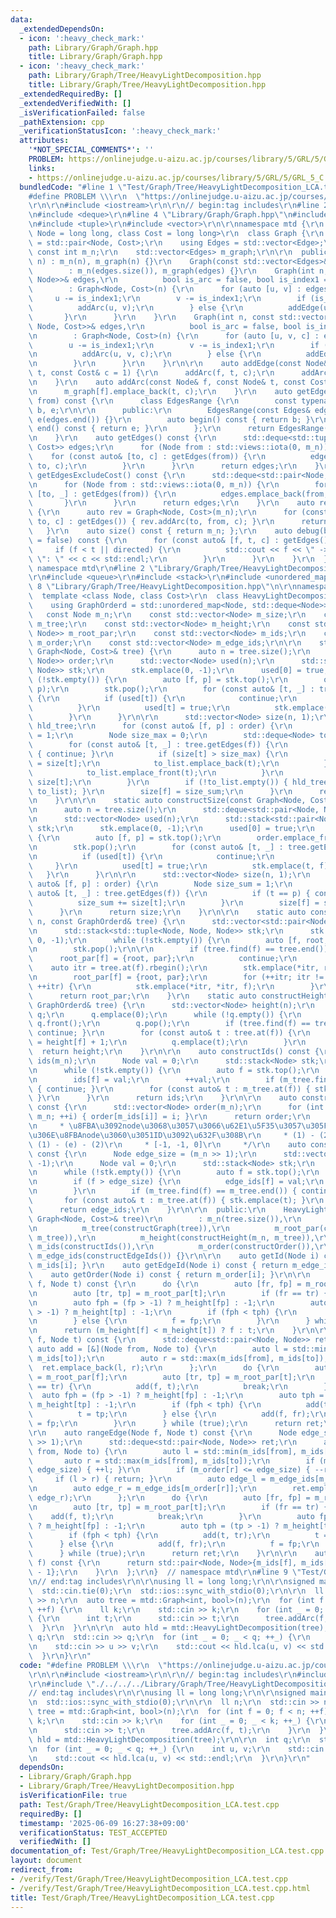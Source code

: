 ```yaml
---
data:
  _extendedDependsOn:
  - icon: ':heavy_check_mark:'
    path: Library/Graph/Graph.hpp
    title: Library/Graph/Graph.hpp
  - icon: ':heavy_check_mark:'
    path: Library/Graph/Tree/HeavyLightDecomposition.hpp
    title: Library/Graph/Tree/HeavyLightDecomposition.hpp
  _extendedRequiredBy: []
  _extendedVerifiedWith: []
  _isVerificationFailed: false
  _pathExtension: cpp
  _verificationStatusIcon: ':heavy_check_mark:'
  attributes:
    '*NOT_SPECIAL_COMMENTS*': ''
    PROBLEM: https://onlinejudge.u-aizu.ac.jp/courses/library/5/GRL/5/GRL_5_C
    links:
    - https://onlinejudge.u-aizu.ac.jp/courses/library/5/GRL/5/GRL_5_C
  bundledCode: "#line 1 \"Test/Graph/Tree/HeavyLightDecomposition_LCA.test.cpp\"\n\
    #define PROBLEM \\\r\n  \"https://onlinejudge.u-aizu.ac.jp/courses/library/5/GRL/5/GRL_5_C\"\
    \r\n\r\n#include <iostream>\r\n\r\n// begin:tag includes\r\n#line 2 \"Library/Graph/Graph.hpp\"\
    \n#include <deque>\r\n#line 4 \"Library/Graph/Graph.hpp\"\n#include <ranges>\r\
    \n#include <tuple>\r\n#include <vector>\r\n\r\nnamespace mtd {\r\n  template <class\
    \ Node = long long, class Cost = long long>\r\n  class Graph {\r\n    using Edge\
    \ = std::pair<Node, Cost>;\r\n    using Edges = std::vector<Edge>;\r\n\r\n   \
    \ const int m_n;\r\n    std::vector<Edges> m_graph;\r\n\r\n  public:\r\n    Graph(int\
    \ n) : m_n(n), m_graph(n) {}\r\n    Graph(const std::vector<Edges>& edges)\r\n\
    \        : m_n(edges.size()), m_graph(edges) {}\r\n    Graph(int n, const std::vector<std::tuple<Node,\
    \ Node>>& edges,\r\n          bool is_arc = false, bool is_index1 = true)\r\n\
    \        : Graph<Node, Cost>(n) {\r\n      for (auto [u, v] : edges) {\r\n   \
    \     u -= is_index1;\r\n        v -= is_index1;\r\n        if (is_arc) {\r\n\
    \          addArc(u, v);\r\n        } else {\r\n          addEdge(u, v);\r\n \
    \       }\r\n      }\r\n    }\r\n    Graph(int n, const std::vector<std::tuple<Node,\
    \ Node, Cost>>& edges,\r\n          bool is_arc = false, bool is_index1 = true)\r\
    \n        : Graph<Node, Cost>(n) {\r\n      for (auto [u, v, c] : edges) {\r\n\
    \        u -= is_index1;\r\n        v -= is_index1;\r\n        if (is_arc) {\r\
    \n          addArc(u, v, c);\r\n        } else {\r\n          addEdge(u, v, c);\r\
    \n        }\r\n      }\r\n    }\r\n\r\n    auto addEdge(const Node& f, const Node&\
    \ t, const Cost& c = 1) {\r\n      addArc(f, t, c);\r\n      addArc(t, f, c);\r\
    \n    }\r\n    auto addArc(const Node& f, const Node& t, const Cost& c = 1) {\r\
    \n      m_graph[f].emplace_back(t, c);\r\n    }\r\n    auto getEdges(const Node&\
    \ from) const {\r\n      class EdgesRange {\r\n        const typename Edges::const_iterator\
    \ b, e;\r\n\r\n      public:\r\n        EdgesRange(const Edges& edges) : b(edges.begin()),\
    \ e(edges.end()) {}\r\n        auto begin() const { return b; }\r\n        auto\
    \ end() const { return e; }\r\n      };\r\n      return EdgesRange(m_graph[from]);\r\
    \n    }\r\n    auto getEdges() const {\r\n      std::deque<std::tuple<Node, Node,\
    \ Cost>> edges;\r\n      for (Node from : std::views::iota(0, m_n)) {\r\n    \
    \    for (const auto& [to, c] : getEdges(from)) {\r\n          edges.emplace_back(from,\
    \ to, c);\r\n        }\r\n      }\r\n      return edges;\r\n    }\r\n    auto\
    \ getEdgesExcludeCost() const {\r\n      std::deque<std::pair<Node, Node>> edges;\r\
    \n      for (Node from : std::views::iota(0, m_n)) {\r\n        for (const auto&\
    \ [to, _] : getEdges(from)) {\r\n          edges.emplace_back(from, to);\r\n \
    \       }\r\n      }\r\n      return edges;\r\n    }\r\n    auto reverse() const\
    \ {\r\n      auto rev = Graph<Node, Cost>(m_n);\r\n      for (const auto& [from,\
    \ to, c] : getEdges()) { rev.addArc(to, from, c); }\r\n      return rev;\r\n \
    \   }\r\n    auto size() const { return m_n; };\r\n    auto debug(bool directed\
    \ = false) const {\r\n      for (const auto& [f, t, c] : getEdges()) {\r\n   \
    \     if (f < t || directed) {\r\n          std::cout << f << \" -> \" << t <<\
    \ \": \" << c << std::endl;\r\n        }\r\n      }\r\n    }\r\n  };\r\n}  //\
    \ namespace mtd\r\n#line 2 \"Library/Graph/Tree/HeavyLightDecomposition.hpp\"\n\
    \r\n#include <queue>\r\n#include <stack>\r\n#include <unordered_map>\r\n\r\n#line\
    \ 8 \"Library/Graph/Tree/HeavyLightDecomposition.hpp\"\n\r\nnamespace mtd {\r\n\
    \  template <class Node, class Cost>\r\n  class HeavyLightDecomposition {\r\n\
    \    using GraphOrderd = std::unordered_map<Node, std::deque<Node>>;\r\n\r\n \
    \   const Node m_n;\r\n    const std::vector<Node> m_size;\r\n    const GraphOrderd\
    \ m_tree;\r\n    const std::vector<Node> m_height;\r\n    const std::vector<std::pair<Node,\
    \ Node>> m_root_par;\r\n    const std::vector<Node> m_ids;\r\n    const std::vector<Node>\
    \ m_order;\r\n    const std::vector<Node> m_edge_ids;\r\n\r\n    static auto constructGraph(const\
    \ Graph<Node, Cost>& tree) {\r\n      auto n = tree.size();\r\n      std::deque<std::pair<Node,\
    \ Node>> order;\r\n      std::vector<Node> used(n);\r\n      std::stack<std::pair<Node,\
    \ Node>> stk;\r\n      stk.emplace(0, -1);\r\n      used[0] = true;\r\n      while\
    \ (!stk.empty()) {\r\n        auto [f, p] = stk.top();\r\n        order.emplace_front(f,\
    \ p);\r\n        stk.pop();\r\n        for (const auto& [t, _] : tree.getEdges(f))\
    \ {\r\n          if (used[t]) {\r\n            continue;\r\n            ;\r\n\
    \          }\r\n          used[t] = true;\r\n          stk.emplace(t, f);\r\n\
    \        }\r\n      }\r\n\r\n      std::vector<Node> size(n, 1);\r\n      GraphOrderd\
    \ hld_tree;\r\n      for (const auto& [f, p] : order) {\r\n        Node size_sum\
    \ = 1;\r\n        Node size_max = 0;\r\n        std::deque<Node> to_list;\r\n\
    \        for (const auto& [t, _] : tree.getEdges(f)) {\r\n          if (t == p)\
    \ { continue; }\r\n          if (size[t] > size_max) {\r\n            size_max\
    \ = size[t];\r\n            to_list.emplace_back(t);\r\n          } else {\r\n\
    \            to_list.emplace_front(t);\r\n          }\r\n          size_sum +=\
    \ size[t];\r\n        }\r\n        if (!to_list.empty()) { hld_tree.emplace(f,\
    \ to_list); }\r\n        size[f] = size_sum;\r\n      }\r\n      return hld_tree;\r\
    \n    }\r\n\r\n    static auto constructSize(const Graph<Node, Cost>& tree) {\r\
    \n      auto n = tree.size();\r\n      std::deque<std::pair<Node, Node>> order;\r\
    \n      std::vector<Node> used(n);\r\n      std::stack<std::pair<Node, Node>>\
    \ stk;\r\n      stk.emplace(0, -1);\r\n      used[0] = true;\r\n      while (!stk.empty())\
    \ {\r\n        auto [f, p] = stk.top();\r\n        order.emplace_front(f, p);\r\
    \n        stk.pop();\r\n        for (const auto& [t, _] : tree.getEdges(f)) {\r\
    \n          if (used[t]) {\r\n            continue;\r\n            ;\r\n     \
    \     }\r\n          used[t] = true;\r\n          stk.emplace(t, f);\r\n     \
    \   }\r\n      }\r\n\r\n      std::vector<Node> size(n, 1);\r\n      for (const\
    \ auto& [f, p] : order) {\r\n        Node size_sum = 1;\r\n        for (const\
    \ auto& [t, _] : tree.getEdges(f)) {\r\n          if (t == p) { continue; }\r\n\
    \          size_sum += size[t];\r\n        }\r\n        size[f] = size_sum;\r\n\
    \      }\r\n      return size;\r\n    }\r\n\r\n    static auto constructRootPar(Node\
    \ n, const GraphOrderd& tree) {\r\n      std::vector<std::pair<Node, Node>> root_par(n);\r\
    \n      std::stack<std::tuple<Node, Node, Node>> stk;\r\n      stk.emplace(0,\
    \ 0, -1);\r\n      while (!stk.empty()) {\r\n        auto [f, root, par] = stk.top();\r\
    \n        stk.pop();\r\n\r\n        if (tree.find(f) == tree.end()) {\r\n    \
    \      root_par[f] = {root, par};\r\n          continue;\r\n        }\r\n    \
    \    auto itr = tree.at(f).rbegin();\r\n        stk.emplace(*itr, root, par);\r\
    \n        root_par[f] = {root, par};\r\n        for (++itr; itr != tree.at(f).rend();\
    \ ++itr) {\r\n          stk.emplace(*itr, *itr, f);\r\n        }\r\n      }\r\n\
    \      return root_par;\r\n    }\r\n    static auto constructHeight(Node n, const\
    \ GraphOrderd& tree) {\r\n      std::vector<Node> height(n);\r\n      std::queue<Node>\
    \ q;\r\n      q.emplace(0);\r\n      while (!q.empty()) {\r\n        auto f =\
    \ q.front();\r\n        q.pop();\r\n        if (tree.find(f) == tree.end()) {\
    \ continue; }\r\n        for (const auto& t : tree.at(f)) {\r\n          height[t]\
    \ = height[f] + 1;\r\n          q.emplace(t);\r\n        }\r\n      }\r\n    \
    \  return height;\r\n    }\r\n\r\n    auto constructIds() const {\r\n      std::vector<Node>\
    \ ids(m_n);\r\n      Node val = 0;\r\n      std::stack<Node> stk;\r\n      stk.emplace(0);\r\
    \n      while (!stk.empty()) {\r\n        auto f = stk.top();\r\n        stk.pop();\r\
    \n        ids[f] = val;\r\n        ++val;\r\n        if (m_tree.find(f) == m_tree.end())\
    \ { continue; }\r\n        for (const auto& t : m_tree.at(f)) { stk.emplace(t);\
    \ }\r\n      }\r\n      return ids;\r\n    }\r\n\r\n    auto constructOrder()\
    \ const {\r\n      std::vector<Node> order(m_n);\r\n      for (int i = 0; i <\
    \ m_n; ++i) { order[m_ids[i]] = i; }\r\n      return order;\r\n    }\r\n    /*\r\
    \n     * \u8FBA\u3092node\u3068\u3057\u3066\u62E1\u5F35\u3057\u305F\u5834\u5408\
    \u306E\u8FBAnode\u3060\u3051ID\u3092\u632F\u308B\r\n     * (1) - (2)\r\n     *\
    \ (1) - (e) - (2)\r\n     * [-1, -1, 0]\r\n     */\r\n    auto constructEdgeIds()\
    \ const {\r\n      Node edge_size = (m_n >> 1);\r\n      std::vector<Node> edge_ids(m_n,\
    \ -1);\r\n      Node val = 0;\r\n      std::stack<Node> stk;\r\n      stk.emplace(0);\r\
    \n      while (!stk.empty()) {\r\n        auto f = stk.top();\r\n        stk.pop();\r\
    \n        if (f > edge_size) {\r\n          edge_ids[f] = val;\r\n          ++val;\r\
    \n        }\r\n        if (m_tree.find(f) == m_tree.end()) { continue; }\r\n \
    \       for (const auto& t : m_tree.at(f)) { stk.emplace(t); }\r\n      }\r\n\
    \      return edge_ids;\r\n    }\r\n\r\n  public:\r\n    HeavyLightDecomposition(const\
    \ Graph<Node, Cost>& tree)\r\n        : m_n(tree.size()),\r\n          m_size(constructSize(tree)),\r\
    \n          m_tree(constructGraph(tree)),\r\n          m_root_par(constructRootPar(m_n,\
    \ m_tree)),\r\n          m_height(constructHeight(m_n, m_tree)),\r\n         \
    \ m_ids(constructIds()),\r\n          m_order(constructOrder()),\r\n         \
    \ m_edge_ids(constructEdgeIds()) {}\r\n\r\n    auto getId(Node i) const { return\
    \ m_ids[i]; }\r\n    auto getEdgeId(Node i) const { return m_edge_ids[i]; }\r\n\
    \    auto getOrder(Node i) const { return m_order[i]; }\r\n\r\n    auto lca(Node\
    \ f, Node t) const {\r\n      do {\r\n        auto [fr, fp] = m_root_par[f];\r\
    \n        auto [tr, tp] = m_root_par[t];\r\n        if (fr == tr) { break; }\r\
    \n        auto fph = (fp > -1) ? m_height[fp] : -1;\r\n        auto tph = (tp\
    \ > -1) ? m_height[tp] : -1;\r\n        if (fph < tph) {\r\n          t = tp;\r\
    \n        } else {\r\n          f = fp;\r\n        }\r\n      } while (true);\r\
    \n      return (m_height[f] < m_height[t]) ? f : t;\r\n    }\r\n\r\n    auto range(Node\
    \ f, Node t) const {\r\n      std::deque<std::pair<Node, Node>> ret;\r\n     \
    \ auto add = [&](Node from, Node to) {\r\n        auto l = std::min(m_ids[from],\
    \ m_ids[to]);\r\n        auto r = std::max(m_ids[from], m_ids[to]);\r\n      \
    \  ret.emplace_back(l, r);\r\n      };\r\n      do {\r\n        auto [fr, fp]\
    \ = m_root_par[f];\r\n        auto [tr, tp] = m_root_par[t];\r\n        if (fr\
    \ == tr) {\r\n          add(f, t);\r\n          break;\r\n        }\r\n      \
    \  auto fph = (fp > -1) ? m_height[fp] : -1;\r\n        auto tph = (tp > -1) ?\
    \ m_height[tp] : -1;\r\n        if (fph < tph) {\r\n          add(t, tr);\r\n\
    \          t = tp;\r\n        } else {\r\n          add(f, fr);\r\n          f\
    \ = fp;\r\n        }\r\n      } while (true);\r\n      return ret;\r\n    }\r\n\
    \r\n    auto rangeEdge(Node f, Node t) const {\r\n      Node edge_size = (m_n\
    \ >> 1);\r\n      std::deque<std::pair<Node, Node>> ret;\r\n      auto add = [&](Node\
    \ from, Node to) {\r\n        auto l = std::min(m_ids[from], m_ids[to]);\r\n \
    \       auto r = std::max(m_ids[from], m_ids[to]);\r\n        if (m_order[l] <=\
    \ edge_size) { ++l; }\r\n        if (m_order[r] <= edge_size) { --r; }\r\n   \
    \     if (l > r) { return; }\r\n        auto edge_l = m_edge_ids[m_order[l]];\r\
    \n        auto edge_r = m_edge_ids[m_order[r]];\r\n        ret.emplace_back(edge_l,\
    \ edge_r);\r\n      };\r\n      do {\r\n        auto [fr, fp] = m_root_par[f];\r\
    \n        auto [tr, tp] = m_root_par[t];\r\n        if (fr == tr) {\r\n      \
    \    add(f, t);\r\n          break;\r\n        }\r\n        auto fph = (fp > -1)\
    \ ? m_height[fp] : -1;\r\n        auto tph = (tp > -1) ? m_height[tp] : -1;\r\n\
    \        if (fph < tph) {\r\n          add(t, tr);\r\n          t = tp;\r\n  \
    \      } else {\r\n          add(f, fr);\r\n          f = fp;\r\n        }\r\n\
    \      } while (true);\r\n      return ret;\r\n    }\r\n\r\n    auto rangeSubTree(Node\
    \ f) const {\r\n      return std::pair<Node, Node>{m_ids[f], m_ids[f] + m_size[f]\
    \ - 1};\r\n    }\r\n  };\r\n}  // namespace mtd\r\n#line 9 \"Test/Graph/Tree/HeavyLightDecomposition_LCA.test.cpp\"\
    \n// end:tag includes\r\n\r\nusing ll = long long;\r\n\r\nsigned main() {\r\n\
    \  std::cin.tie(0);\r\n  std::ios::sync_with_stdio(0);\r\n\r\n  ll n;\r\n  std::cin\
    \ >> n;\r\n  auto tree = mtd::Graph<int, bool>(n);\r\n  for (int f = 0; f < n;\
    \ ++f) {\r\n    ll k;\r\n    std::cin >> k;\r\n    for (int _ = 0; _ < k; ++_)\
    \ {\r\n      int t;\r\n      std::cin >> t;\r\n      tree.addArc(f, t);\r\n  \
    \  }\r\n  }\r\n\r\n  auto hld = mtd::HeavyLightDecomposition(tree);\r\n\r\n  int\
    \ q;\r\n  std::cin >> q;\r\n  for (int _ = 0; _ < q; ++_) {\r\n    int u, v;\r\
    \n    std::cin >> u >> v;\r\n    std::cout << hld.lca(u, v) << std::endl;\r\n\
    \  }\r\n}\r\n"
  code: "#define PROBLEM \\\r\n  \"https://onlinejudge.u-aizu.ac.jp/courses/library/5/GRL/5/GRL_5_C\"\
    \r\n\r\n#include <iostream>\r\n\r\n// begin:tag includes\r\n#include \"./../../../Library/Graph/Graph.hpp\"\
    \r\n#include \"./../../../Library/Graph/Tree/HeavyLightDecomposition.hpp\"\r\n\
    // end:tag includes\r\n\r\nusing ll = long long;\r\n\r\nsigned main() {\r\n  std::cin.tie(0);\r\
    \n  std::ios::sync_with_stdio(0);\r\n\r\n  ll n;\r\n  std::cin >> n;\r\n  auto\
    \ tree = mtd::Graph<int, bool>(n);\r\n  for (int f = 0; f < n; ++f) {\r\n    ll\
    \ k;\r\n    std::cin >> k;\r\n    for (int _ = 0; _ < k; ++_) {\r\n      int t;\r\
    \n      std::cin >> t;\r\n      tree.addArc(f, t);\r\n    }\r\n  }\r\n\r\n  auto\
    \ hld = mtd::HeavyLightDecomposition(tree);\r\n\r\n  int q;\r\n  std::cin >> q;\r\
    \n  for (int _ = 0; _ < q; ++_) {\r\n    int u, v;\r\n    std::cin >> u >> v;\r\
    \n    std::cout << hld.lca(u, v) << std::endl;\r\n  }\r\n}\r\n"
  dependsOn:
  - Library/Graph/Graph.hpp
  - Library/Graph/Tree/HeavyLightDecomposition.hpp
  isVerificationFile: true
  path: Test/Graph/Tree/HeavyLightDecomposition_LCA.test.cpp
  requiredBy: []
  timestamp: '2025-06-09 16:27:38+09:00'
  verificationStatus: TEST_ACCEPTED
  verifiedWith: []
documentation_of: Test/Graph/Tree/HeavyLightDecomposition_LCA.test.cpp
layout: document
redirect_from:
- /verify/Test/Graph/Tree/HeavyLightDecomposition_LCA.test.cpp
- /verify/Test/Graph/Tree/HeavyLightDecomposition_LCA.test.cpp.html
title: Test/Graph/Tree/HeavyLightDecomposition_LCA.test.cpp
---
```

